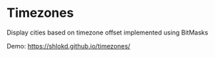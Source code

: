 # Timezones

Display cities based on timezone offset implemented using BitMasks

Demo: https://shlokd.github.io/timezones/
